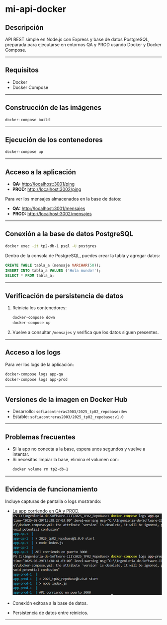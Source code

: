 # mi-api-docker

## Descripción

API REST simple en Node.js con Express y base de datos PostgreSQL, preparada para ejecutarse en entornos QA y PROD usando Docker y Docker Compose.

---

## Requisitos

- Docker
- Docker Compose

---

## Construcción de las imágenes

```bash
docker-compose build
```

---

## Ejecución de los contenedores

```bash
docker-compose up
```

---

## Acceso a la aplicación

- **QA:** [http://localhost:3001/ping](http://localhost:3001/ping)
- **PROD:** [http://localhost:3002/ping](http://localhost:3002/ping)

Para ver los mensajes almacenados en la base de datos:
- **QA:** [http://localhost:3001/mensajes](http://localhost:3001/mensajes)
- **PROD:** [http://localhost:3002/mensajes](http://localhost:3002/mensajes)

---

## Conexión a la base de datos PostgreSQL

```bash
docker exec -it tp2-db-1 psql -U postgres  
```

Dentro de la consola de PostgreSQL, puedes crear la tabla y agregar datos:

```sql
CREATE TABLE tabla_a (mensaje VARCHAR(50));
INSERT INTO tabla_a VALUES ('Hola mundo!');
SELECT * FROM tabla_a;
```

---

## Verificación de persistencia de datos

1. Reinicia los contenedores:
   ```bash
   docker-compose down
   docker-compose up
   ```
2. Vuelve a consultar `/mensajes` y verifica que los datos siguen presentes.

---

## Acceso a los logs

Para ver los logs de la aplicación:
```bash
docker-compose logs app-qa
docker-compose logs app-prod
```

---

## Versiones de la imagen en Docker Hub

- Desarrollo: `sofiacontreras2003/2025_tp02_repobase:dev `
- Estable: `sofiacontreras2003/2025_tp02_repobase:v1.0`

---

## Problemas frecuentes

- Si la app no conecta a la base, espera unos segundos y vuelve a intentar.
- Si necesitas limpiar la base, elimina el volumen con:
  ```bash
  docker volume rm tp2-db-1
  ```

---

## Evidencia de funcionamiento

Incluye capturas de pantalla o logs mostrando:
- La app corriendo en QA y PROD.
![alt text](image.png)
- Conexión exitosa a la base de datos.

- Persistencia de datos entre reinicios.

---
